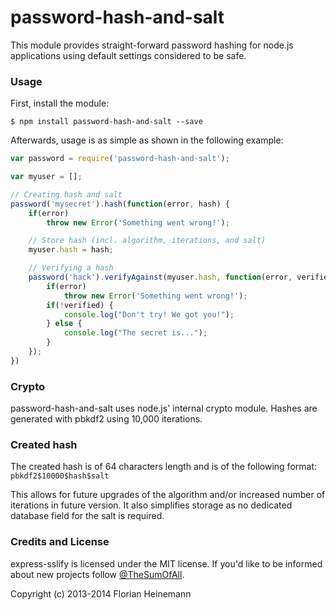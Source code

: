 password-hash-and-salt
======================

This module provides straight-forward password hashing for node.js applications using default settings considered to be safe.

### Usage

First, install the module:

`$ npm install password-hash-and-salt --save`

Afterwards, usage is as simple as shown in the following example:
```javascript
var password = require('password-hash-and-salt');

var myuser = [];

// Creating hash and salt
password('mysecret').hash(function(error, hash) {
	if(error)
		throw new Error('Something went wrong!');

	// Store hash (incl. algorithm, iterations, and salt)
	myuser.hash = hash;

	// Verifying a hash
	password('hack').verifyAgainst(myuser.hash, function(error, verified) {
		if(error)
			throw new Error('Something went wrong!');
		if(!verified) {
			console.log("Don't try! We got you!");
		} else {
			console.log("The secret is...");
		}
	});
})

```

### Crypto
password-hash-and-salt uses node.js' internal crypto module. Hashes are generated with pbkdf2 using 10,000 iterations.

### Created hash
The created hash is of 64 characters length and is of the following format:
`pbkdf2$10000$hash$salt`

This allows for future upgrades of the algorithm and/or increased number of iterations in future version. It also simplifies storage as no dedicated database field for the salt is required.

### Credits and License
express-sslify is licensed under the MIT license. If you'd like to be informed about new projects follow   [@TheSumOfAll](http://twitter.com/TheSumOfAll/).

Copyright (c) 2013-2014 Florian Heinemann
